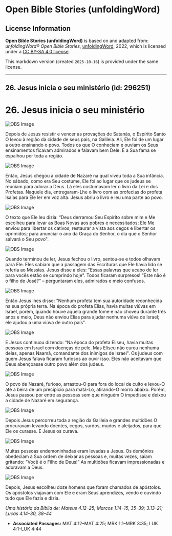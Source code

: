 # Open Bible Stories (unfoldingWord)

## License Information

**Open Bible Stories (unfoldingWord)** is based on and adapted from: _unfoldingWord® Open Bible Stories_, [unfoldingWord](https://unfoldingword.org/utw), 2022, which is licensed under a [CC BY-SA 4.0 license](https://creativecommons.org/licenses/by-sa/4.0/legalcode.en).

This markdown version (created `2025-10-16`) is provided under the same license.



--------------------------------

## 26. Jesus inicia o seu ministério (id: 296251)

26\. Jesus inicia o seu ministério
==================================

![OBS Image](https://cdn.door43.org/obs/jpg/360px/obs-en-26-01.jpg)

Depois de Jesus resistir e vencer as provações de Satanás, o Espírito Santo O levou à região da cidade de seus pais, na Galileia. Ali, Ele foi de um lugar a outro ensinando o povo. Todos os que O conheciam e ouviam os Seus ensinamentos ficavam admirados e falavam bem Dele. E a Sua fama se espalhou por toda a região.

![OBS Image](https://cdn.door43.org/obs/jpg/360px/obs-en-26-02.jpg)

Então, Jesus chegou à cidade de Nazaré na qual viveu toda a Sua infância. No sábado, como era Seu costume, Ele foi ao lugar que os judeus se reuniam para adorar a Deus. Lá eles costumavam ler o livro da Lei e dos Profetas. Naquele dia, entregaram\-Lhe o livro com as profecias do profeta Isaías para Ele ler em voz alta. Jesus abriu o livro e leu uma parte ao povo.

![OBS Image](https://cdn.door43.org/obs/jpg/360px/obs-en-26-03.jpg)

O texto que Ele leu dizia: “Deus derramou Seu Espírito sobre mim e Me escolheu para levar as Boas Novas aos pobres e necessitados; Ele Me enviou para libertar os cativos, restaurar a vista aos cegos e libertar os oprimidos; para anunciar o ano da Graça do Senhor, o dia que o Senhor salvará o Seu povo".

![OBS Image](https://cdn.door43.org/obs/jpg/360px/obs-en-26-04.jpg)

Quando terminou de ler, Jesus fechou o livro, sentou\-se e todos olhavam para Ele. Eles sabiam que a passagem das Escrituras que Ele havia lido se referia ao Messias. Jesus disse a eles: “Essas palavras que acabo de ler para vocês estão se cumprindo hoje". Todos ficaram surpresos! “Este não é o filho de José?” – perguntaram eles, admirados e meio confusos.

![OBS Image](https://cdn.door43.org/obs/jpg/360px/obs-en-26-05.jpg)

Então Jesus lhes disse: “Nenhum profeta tem sua autoridade reconhecida na sua própria terra. Na época do profeta Elias, havia muitas viúvas em Israel, porém, quando houve aquela grande fome e não choveu durante três anos e meio, Deus não enviou Elias para ajudar nenhuma viúva de Israel; ele ajudou a uma viúva de outro país".

![OBS Image](https://cdn.door43.org/obs/jpg/360px/obs-en-26-06.jpg)

E Jesus continuou dizendo: “Na época do profeta Eliseu, havia muitas pessoas em Israel com doenças de pele. Mas Eliseu não curou nenhuma delas, apenas Naamã, comandante dos inimigos de Israel". Os judeus com quem Jesus falava ficaram furiosos ao ouvir isso. Eles não aceitavam que Deus abençoasse outro povo além dos judeus.

![OBS Image](https://cdn.door43.org/obs/jpg/360px/obs-en-26-07.jpg)

O povo de Nazaré, furioso, arrastou\-O para fora do local de culto e levou\-O até a beira de um precipício para matá\-Lo, atirando\-O morro abaixo. Porém, Jesus passou por entre as pessoas sem que ninguém O impedisse e deixou a cidade de Nazaré em segurança.

![OBS Image](https://cdn.door43.org/obs/jpg/360px/obs-en-26-08.jpg)

Depois Jesus percorreu toda a região da Galileia e grandes multidões O procuravam levando doentes, cegos, surdos, mudos e aleijados, para que Ele os curasse. E Jesus os curava.

![OBS Image](https://cdn.door43.org/obs/jpg/360px/obs-en-26-09.jpg)

Muitas pessoas endemoninhadas eram levadas a Jesus. Os demônios obedeciam à Sua ordem de deixar as pessoas e, muitas vezes, saiam gritando: “Você é o Filho de Deus!” As multidões ficavam impressionadas e adoravam a Deus.

![OBS Image](https://cdn.door43.org/obs/jpg/360px/obs-en-26-10.jpg)

Depois, Jesus escolheu doze homens que foram chamados de apóstolos. Os apóstolos viajavam com Ele e eram Seus aprendizes, vendo e ouvindo tudo que Ele fazia e dizia.

*Uma história da Bíblia de: Mateus 4\.12–25; Marcos 1\.14–15, 35–39; 3\.13–21; Lucas 4\.14–30, 38–44*

* **Associated Passages:** MAT 4:12–MAT 4:25; MRK 1:1–MRK 3:35; LUK 4:1–LUK 4:44

